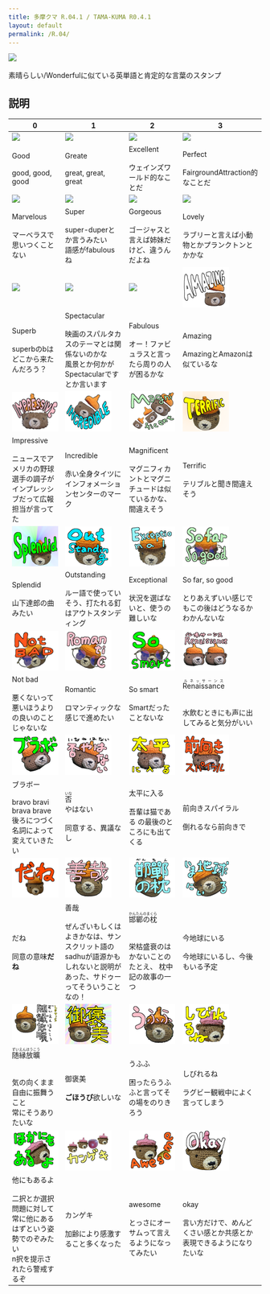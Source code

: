 ```yaml
---
title: 多摩クマ R.04.1 / TAMA-KUMA R0.4.1
layout: default
permalink: /R.04/
---
```


![](images\00_IMG_4336丸_main.png)

素晴らしい/Wonderfulに似ている英単語と肯定的な言葉のスタンプ

## 説明

| 0 | 1 | 2 | 3 |
|---|---|---|---|
| ![](images\01_IMG_4336丸_good.png)| ![](images\02_IMG_4336丸_greate.png)| ![](images\03_IMG_4336丸_excellent.png)| ![](images\04_IMG_4336丸_perfect.png)|
|Good<br/><br/>good, good, good|Greate<br/><br/>great, great, great|Excellent<br/><br/>ウェインズワールド的なことだ|Perfect<br/><br/>FairgroundAttraction的なことだ|
| ![](images\05_PXL_20240628_100118865_pink丸_marvelous.png)| ![](images\06_PXL_20240628_100118865_pink丸_super.png)| ![](images\07_PXL_20240628_100118865_pink丸_gorgeous.png)| ![](images\08_PXL_20240628_100118865_pink丸_lovely.png)|
|Marvelous<br/><br/>マーベラスで思いつくことない|Super<br/><br/>super-duperとか言うみたい<br/>語感がfabulousね|Gorgeous<br/><br/>ゴージャスと言えば姉妹だけど、違うんだよね|Lovely<br/><br/>ラブリーと言えば小動物とかプランクトンとかかな|
| ![](images\09_PXL_20240628_100118865_pink丸_superb.png)| ![](images\10_PXL_20240628_100118865_pink丸_spectacular.png)| ![](images\11_PXL_20240628_100118865_pink丸_fabulous.png)| ![](images\12_IMG_4348_amazing.png)|
|Superb<br/><br/>superbのbはどこから来たんだろう？|Spectacular<br/><br/>映画のスパルタカスのテーマとは関係ないのかな<br/>風景とか何かがSpectacularですとか言います|Fabulous<br/><br/>オー！ファビュラスと言ったら周りの人が困るかな|Amazing<br/><br/>AmazingとAmazonは似ているな|
| ![](images\13_IMG_4348_impressive.png)| ![](images\14_IMG_4348_incredible.png)| ![](images\15_IMG_4348_magnificent.png)| ![](images\16_IMG_4344_楽し_terrific.png)|
|Impressive<br/><br/>ニュースでアメリカの野球選手の調子がインプレッシブだって広報担当が言ってた|Incredible<br/><br/>赤い全身タイツにインフォメーションセンターのマーク|Magnificent<br/><br/>マグニフィカントとマグニチュードは似ているかな、間違えそう|Terrific<br/><br/>テリブルと聞き間違えそう|
| ![](images\17_IMG_4344_楽し_splendid.png)| ![](images\18_IMG_4344_楽し_outstanding.png)| ![](images\19_IMG_4344_楽し_exceptional.png)| ![](images\20_IMG_4345_so_far_so_good.png)|
|Splendid<br/><br/>山下達郎の曲みたい|Outstanding<br/><br/>ルー語で使っていそう、打たれる釘はアウトスタンディング|Exceptional<br/><br/>状況を選ばないと、使うの難しいな|So far, so good<br/><br/>とりあえずいい感じでもこの後はどうなるかわかんないな|
| ![](images\21_IMG_4345_Not_bad.png)| ![](images\22_IMG_4345_Romantic.png)| ![](images\23_IMG_4345_so_smart.png)| ![](images\24_IMG_4337_Renaissance.png)|
|Not bad<br/><br/>悪くないって悪いほうよりの良いのことじゃないな|Romantic<br/><br/>ロマンティックな感じで進めたい|So smart<br/><br/>Smartだったことないな|<ruby>Renaissance<rp>（</rp><rt>ルネッサーンス</rt><rp>）</rp></ruby><br/><br/><br/>水飲むときにも声に出してみると気分がいい|
| ![](images\25_IMG_4337_ブラボー.png)| ![](images\26_IMG_4337_否やはない.png)| ![](images\27_IMG_4337_太平に入る.png)| ![](images\28_IMG_4337_前向きスパイラル.png)|
|ブラボー<br/><br/>bravo bravi brava brave<br/>後ろにつづく名詞によって変えていきたい|<ruby>否<rp>（</rp><rt>いな</rt><rp>）</rp></ruby><br/>やはない<br/><br/>同意する、異議なし|太平に入る<br/><br/>吾輩は猫である の最後のところにも出てくる|前向きスパイラル<br/><br/>倒れるなら前向きで|
| ![](images\29_PXL_20250218_223206634_だね.png)| ![](images\30_IMG_4340_善哉.png)| ![](images\31_IMG_4340_邯鄲の枕.png)| ![](images\32_IMG_4340_今地球にいる.png)|
|だね<br/><br/>同意の意味**だね**|善哉<br/><br/>ぜんざいもしくはよきかなは、サンスクリット語のsadhuが語源かもしれないと説明があった、サドゥーってそういうことなの！|<ruby>邯鄲の枕<rp>（</rp><rt>かんたんのまくら</rt><rp>）</rp></ruby><br/><br/><br/>栄枯盛衰のはかないことのたとえ、 枕中記の故事の一つ|今地球にいる<br/><br/>今地球にいるし、今後もいる予定|
| ![](images\33_IMG_4340_随縁放曠.png)| ![](images\34_IMG_4340_御褒美.png)| ![](images\35_IMG_4340_うふふ.png)| ![](images\36_PXL_20240628_100008457_しびれるね.png)|
|<ruby>随縁放曠<rp>（</rp><rt>ずいえんほうこう</rt><rp>）</rp></ruby><br/><br/><br/>気の向くまま自由に振舞うこと<br/>常にそうありたいな|御褒美<br/><br/>**ごほうび**欲しいな|うふふ<br/><br/>困ったらうふふと言ってその場をのりきろう|しびれるね<br/><br/>ラグビー観戦中によく言ってしまう|
| ![](images\37_PXL_20240628_100008457_他にもあるよ.png)| ![](images\38_PXL_20240628_100008457_カンゲキ.png)| ![](images\39_PXL_20240628_100008457_awesome.png)| ![](images\40_PXL_20240628_100008457_okay.png)|
|他にもあるよ<br/><br/>二択とか選択問題に対して常に他にあるはずという姿勢でのぞみたい <br/>n択を提示されたら警戒するぞ|カンゲキ<br/><br/>加齢により感激すること多くなった|awesome<br/><br/>とっさにオーサムって言えるようになってみたい|okay<br/><br/>言い方だけで、めんどくさい感とか共感とか表現できるようになりたいな|

<!--
Good
Greate
Excellent
Perfect
Marvelous
Super
Gorgeous
Lovely
Superb
Spectacular
Fabulous
Amazing
Impressive
Incredible
Magnificent
Terrific
Splendid
Outstanding
Exceptional
So far, so good
Not bad
Romantic
So smart
<ruby>Renaissance<rp>（</rp><rt>ルネッサーンス</rt><rp>）</rp></ruby><br/>
ブラボー
<ruby>否<rp>（</rp><rt>いな</rt><rp>）</rp></ruby><br/>やはない
太平に入る
前向きスパイラル
だね
善哉
<ruby>邯鄲の枕<rp>（</rp><rt>かんたんのまくら</rt><rp>）</rp></ruby><br/>
今地球にいる
<ruby>随縁放曠<rp>（</rp><rt>ずいえんほうこう</rt><rp>）</rp></ruby><br/>
御褒美
うふふ
しびれるね
他にもあるよ
カンゲキ
awesome
okay

-->